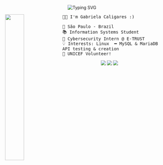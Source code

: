 <div align="center" >

![Typing SVG](https://readme-typing-svg.demolab.com?font=Amaranth&pause=1000&color=F7C529&width=435&lines=Hello%2C+you!+I'm+Gabriela+Caligares!+%F0%9F%96%96)

</div>

<img src="https://i.pinimg.com/originals/52/f8/95/52f8954e4f362d00ff86528e71f5fd98.gif" width="35%" align="left" />

<pre>
 👩‍💻 I'm Gabriela Caligares :)

 📍 São Paulo - Brazil
 📚 Information Systems Student
 💼 Cybersecurity Intern @ E-TRUST
 💡 Interests: Linux  ━ MySQL & MariaDB ━ Information Security ━ Cloud ━ 
 API testing & creation
 💌 UNICEF Volunteer!
</pre>

<!-- Hyperlinks -->

<div align="center" >
  
[![](https://img.shields.io/badge/LinkedIn-0a66c2)](http://linkedin.com/in/gabrielacaligares)
[![](https://img.shields.io/badge/Website-696af5)](https://caligares.github.io/)
[![](https://img.shields.io/badge/CV-A864C8)]([https://drive.google.com/uc?export=download&id=1OmtnlYn_Ar4IhaErO8TEUAH_sjCjSKqO])

</div>
